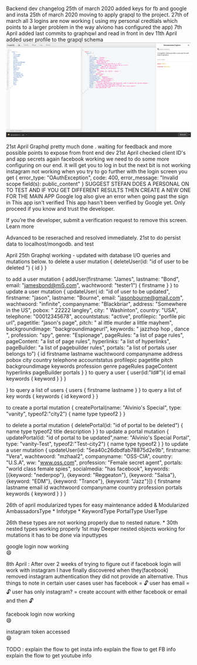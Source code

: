 Backend dev changelog 
25th of march 2020 added keys for fb and google and insta
25th of march 2020 moving to apply grapql to the project.
27th of march all 3 logins are now working ( using my personal credtials which points to a larger problem in the way alviono has configured the app)
7th April added last commits to graphqwl and read in front in dev
11th April added user profile to the grapql schema
![](./graphqluser-profile.png)

21st April Graphql pretty much done . waiting for feedback and more possible points to expose from front end dev
21st April checked client ID's and app secrets again 
  facebook working we need to do some more configuring on our end.
  it will get you to log in but the next bit is not working 
  instagram not working when you try to go further with the login screen you get 
  {
error_type: "OAuthException",
code: 400,
error_message: "Invalid scope field(s): public_content"
}
SUGGEST STEFAN DOES A PERSONAL ON TO TEST AND IF YOU GET DIFFERENT RESULTS THEN CREATE A NEW ONE FOR THE MAIN APP
Google log  also give an error when going past the sign in 
This app isn't verified
This app hasn't been verified by Google yet. Only proceed if you know and trust the developer.

If you’re the developer, submit a verification request to remove this screen. Learn more

Advanced
to be reserached and resolved immediately.
21st to do persist data to localhost/mongodb. and test 

April 25th Graphql working - updated with database I/O queries and mutations below.
to delete a user 
mutation {
  deleteUser(id: "id of user to be deleted ") {
    id
  }
}

to add a user 
mutation {
  addUser(firstname: "James", lastname: "Bond", email: "jamesbond@mi5.com", wachtwoord: "tester1") {
    firstname
  }
}
to update a user 
mutation {
  updateUser(
    id: "id of user to be updated", 
    firstname: "jason", 
    lastname: "Bourne", 
    email: "jasonbourne@gmail.com", 
    wachtwoord: "infinite", 
    companyname: "Blackbriar", 
    address: "Somewhere in the US", 
    pobox: " 22222 langley", 
    city: " Washinton", 
    country: "USA", 
    telephone: "00012345678", 
    accountstatus: "active", 
    profilepic: "porfile pic url", 
    pagetitle: "jason's page", 
    pitch: " al ittle murder a little mayhem", 
    backgroundimage: "backgroundimageurl", 
    keywords: " jazzhop hop , dance ", 
    profession: "spy", 
    genre: "Espionage", 
    pageRules: "a list of page rules", 
    pageContent: "a list of page rules", 
    hyperlinks: "a list of hyperlinks", 
    pageBuilder: "a list of pagebuilder rules", 
    portals: "a list of portals user belongs to") {
    id
    firstname
    lastname
    wachtwoord
    companyname
    address
    pobox
    city
    country
    telephone
    accountstatus
    profilepic
    pagetitle
    pitch
    backgroundimage
    keywords
    profession
    genre
    pageRules
    pageContent
    hyperlinks
    pageBuilder
    portals
  }
}
to query a user 
{
  user(id:"Id#"){
    id
    email
    keywords {
      keyword
    }
  }
}

}
to query a list of users 
{
  users {
    firstname
    lastname
  }
}
to query a list of key words
{
 keywords {
    id
    keyword
  }
}

to create a portal 
mutation {
  createPortal(name: "Alvinio's Special", type: "vanity", typeof2:"city2") {
    name
    type
    typeof2
  }
}

to delete a portal 
mutation {
 deletePortal(id: "id of portal to be deleted") {
    name
    type
    typeof2
    title
    description
  }
}
to update a portal 
mutation {
  updatePortal(id: "id of portal to be updated",name: "Alvinio's Special Portal", type: "vanity-Test", typeof2:"Test-city2") {
    name
    type
    typeof2
  }
}
to update a user 
mutation {
  updateUser(id: "5ea40c26dbdfab78875d2e9b", firstname: "Vera", wachtwoord: "mzhaal2", companyname: "OSS-CIA", country: "U.S.A", ww: "www.oss.com", profession: "Female secret agent", portals: "world class female spies", socialmedia: "has facebook", keywords: [{keyword: "nederpop"}, {keyword: "Reggeaton"}, {keyword: "Salsa"}, {keyword: "EDM"}, {keyword: "Trance"}, {keyword: "Jazz"}]) {
    firstname
    lastname
    email
    id
    wachtwoord
    companyname
    country
    profession
    portals
    keywords {
      keyword
    }
  }
}


26th of april modularized types for easy maintenance
added & Modularized
AmbassadorsType *
Infotype *
KeywordType
PortalType
UserType

26th  these types are not working properly due to nested nature. *
30th nested types working properly 
1st may Deeper nested objects working for mutations 
it has to be done via inputtypes 

google login now working  
:smile:

8th April : After over 2 weeks of trying to figure out if facebook login will work with instagram I have finally discovered when they(facebook) removed instagram authentication they did not provide an alternative.
Thus things to note in certain user cases 
user has facebook = :unlock:
user has email = :unlock:
user has only instagram? = create account with either facebook or email and then :unlock:

facebook login now working  
:smile:

instagram token accessed   
:smile:

TODO : 
explain the flow to get insta info
explain the flow to get FB info
explain the flow to get youtube info
